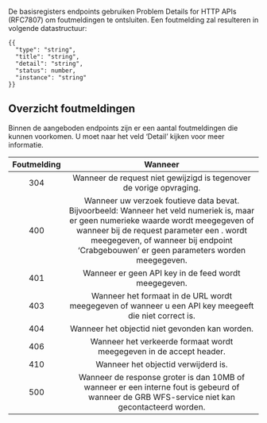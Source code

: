 De basisregisters endpoints gebruiken Problem Details for HTTP APIs (RFC7807) om foutmeldingen te ontsluiten. Een foutmelding zal resulteren in volgende datastructuur:

```
{{
  "type": "string",
  "title": "string",
  "detail": "string",
  "status": number,
  "instance": "string"
}}
```

## Overzicht foutmeldingen
Binnen de aangeboden endpoints zijn er een aantal foutmeldingen die kunnen voorkomen. U moet naar het veld ‘Detail’ kijken voor meer informatie.

| Foutmelding | Wanneer | 
|:-:|:-:|
| 304 | Wanneer de request niet gewijzigd is tegenover de vorige opvraging. | 
| 400 | Wanneer uw verzoek foutieve data bevat. Bijvoorbeeld: Wanneer het veld numeriek is, maar er geen numerieke waarde wordt meegegeven of wanneer bij de request parameter een . wordt meegegeven, of wanneer bij endpoint ‘Crabgebouwen’ er geen parameters worden meegegeven. | 
| 401 | Wanneer er geen API key in de feed wordt meegegeven. | 
| 403 | Wanneer het formaat in de URL wordt meegegeven of wanneer u een API key meegeeft die niet correct is.| 
| 404 | Wanneer het objectid niet gevonden kan worden.| 
| 406 | Wanneer het verkeerde formaat wordt meegegeven in de accept header. | 
| 410 | Wanneer het objectid verwijderd is. | 
| 500 | Wanneer de response groter is dan 10MB of wanneer er een interne fout is gebeurd of wanneer de GRB WFS-service niet kan gecontacteerd worden.| 
